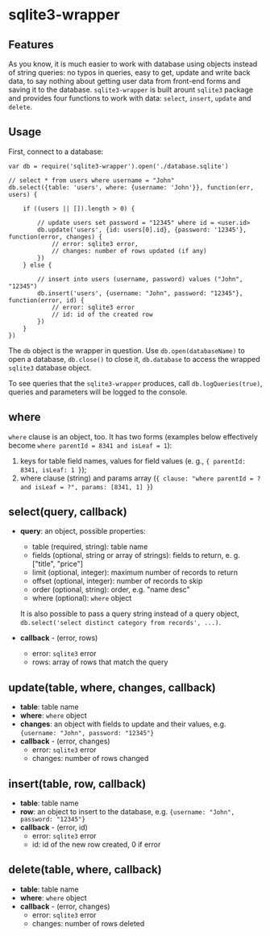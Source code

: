 # sqlite3-wrapper

## Features

As you know, it is much easier to work with database using objects instead of string queries:
no typos in queries, easy to get, update and write back data, 
to say nothing about getting user data from front-end forms and saving it to the database.
`sqlite3-wrapper` is built arount `sqlite3` package and provides four functions to work with data: 
`select`, `insert`, `update` and `delete`. 

## Usage

First, connect to a database:

```
var db = require('sqlite3-wrapper').open('./database.sqlite')

// select * from users where username = "John"
db.select({table: 'users', where: {username: 'John'}}, function(err, users) {

    if ((users || []).length > 0) {
    
        // update users set password = "12345" where id = <user.id>
        db.update('users', {id: users[0].id}, {password: '12345'}, function(error, changes) {
            // error: sqlite3 error, 
            // changes: number of rows updated (if any)
        })
    } else {
        
        // insert into users (username, password) values ("John", "12345")
        db.insert('users', {username: "John", password: "12345"}, function(error, id) {
            // error: sqlite3 error
            // id: id of the created row
        })
    }
})

```

The `db` object is the wrapper in question. 
Use `db.open(databaseName)` to open a database,
`db.close()` to close it,
`db.database` to access the wrapped `sqlite3` database object.

To see queries that the `sqlite3-wrapper` produces, call `db.logQueries(true)`, queries and parameters will be logged to the console.

## where

`where` clause is an object, too. It has two forms (examples below effectively become `where parentId = 8341 and isLeaf = 1`):
1. keys for table field names, values for field values (e. g., `{ parentId: 8341, isLeaf: 1 }`);
2. where clause (string) and params array (`{ clause: "where parentId = ? and isLeaf = ?", params: [8341, 1] }`)

## select(query, callback)

- **query**: an object, possible properties:
    - table (required, string): table name
    - fields (optional, string or array of strings): fields to return, e. g. ["title", "price"]
    - limit (optional, integer): maximum number of records to return
    - offset (optional, integer): number of records to skip
    - order (optional, string): order, e.g. "name desc"
    - where (optional): `where` object
    
    It is also possible to pass a query string instead of a query object, `db.select('select distinct category from records', ...)`.
    
- **callback** - (error, rows)
    - error: `sqlite3` error
    - rows: array of rows that match the query

## update(table, where, changes, callback)

- **table**: table name
- **where**: `where` object
- **changes**: an object with fields to update and their values, e.g. `{username: "John", password: "12345"}`
- **callback** - (error, changes)
    - error: `sqlite3` error
    - changes: number of rows changed
    
## insert(table, row, callback)
- **table**: table name
- **row**: an object to insert to the database, e.g. `{username: "John", password: "12345"}`
- **callback** - (error, id)
    - error: `sqlite3` error
    - id: id of the new row created, 0 if error
    
## delete(table, where, callback)
- **table**: table name
- **where**: `where` object
- **callback** - (error, changes)
    - error: `sqlite3` error
    - changes: number of rows deleted

